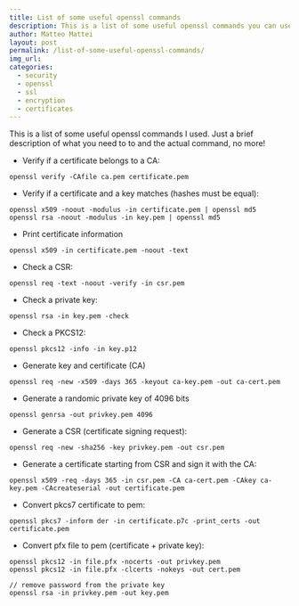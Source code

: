 ```yaml
---
title: List of some useful openssl commands
description: This is a list of some useful openssl commands you can use in your work days
author: Matteo Mattei
layout: post
permalink: /list-of-some-useful-openssl-commands/
img_url:
categories:
  - security
  - openssl
  - ssl
  - encryption
  - certificates
---
```


This is a list of some useful openssl commands I used. Just a brief description of what you need to to and the actual command, no more!


- Verify if a certificate belongs to a CA:

```
openssl verify -CAfile ca.pem certificate.pem
```

- Verify if a certificate and a key matches (hashes must be equal):

```
openssl x509 -noout -modulus -in certificate.pem | openssl md5
openssl rsa -noout -modulus -in key.pem | openssl md5
```

- Print certificate information

```
openssl x509 -in certificate.pem -noout -text
```

- Check a CSR:

```
openssl req -text -noout -verify -in csr.pem
```

- Check a private key:

```
openssl rsa -in key.pem -check
```

- Check a PKCS12:

```
openssl pkcs12 -info -in key.p12
```

- Generate key and certificate (CA)

```
openssl req -new -x509 -days 365 -keyout ca-key.pem -out ca-cert.pem
```

- Generate a randomic private key of 4096 bits

```
openssl genrsa -out privkey.pem 4096
```

- Generate a CSR (certificate signing request):

```
openssl req -new -sha256 -key privkey.pem -out csr.pem
```

- Generate a certificate starting from CSR and sign it with the CA:

```
openssl x509 -req -days 365 -in csr.pem -CA ca-cert.pem -CAkey ca-key.pem -CAcreateserial -out certificate.pem
```

- Convert pkcs7 certificate to pem:

```
openssl pkcs7 -inform der -in certificate.p7c -print_certs -out certificate.pem
```

- Convert pfx file to pem (certificate + private key):

```
openssl pkcs12 -in file.pfx -nocerts -out privkey.pem
openssl pkcs12 -in file.pfx -clcerts -nokeys -out cert.pem

// remove password from the private key
openssl rsa -in privkey.pem -out key.pem
```
